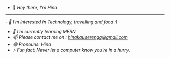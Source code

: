 - 👋 <i>Hey there, I’m Hina<i>
<hr>
<a href="[https://www.facebook.com/](https://www.facebook.com/hina.kauser.52035/)"><i class="bi bi-facebook"></i></a>
- 👀 I’m interested in Technology, travelling and food :)
  
- 🌱 I’m currently learning MERN
- 📫 Please contact me on : hinakauserengg@gmail.com 
- 😄 Pronouns: Hina
- ⚡ Fun fact: Never let a computer know you're in a hurry.

<!---
hinakauser06/hinakauser06 is a ✨ special ✨ repository because its `README.md` (this file) appears on your GitHub profile.
You can click the Preview link to take a look at your changes.
--->

